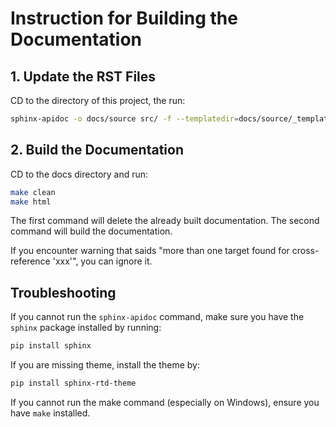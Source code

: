 # Instruction for Building the Documentation

## 1. Update the RST Files

CD to the directory of this project, the run:

``` Bash
sphinx-apidoc -o docs/source src/ -f --templatedir=docs/source/_templates --doc-project="Table of Content" --maxdepth=2
```

## 2. Build the Documentation

CD to the docs directory and run:

``` Bash
make clean
make html
```

The first command will delete the already built documentation. The second command will build the documentation.

If you encounter warning that saids "more than one target found for cross-reference 'xxx'", you can ignore it.

## Troubleshooting

If you cannot run the `sphinx-apidoc` command, make sure you have the `sphinx` package installed by running:

``` Bash
pip install sphinx
```

If you are missing theme, install the theme by:

``` Bash
pip install sphinx-rtd-theme
```

If you cannot run the make command (especially on Windows), ensure you have `make` installed.
